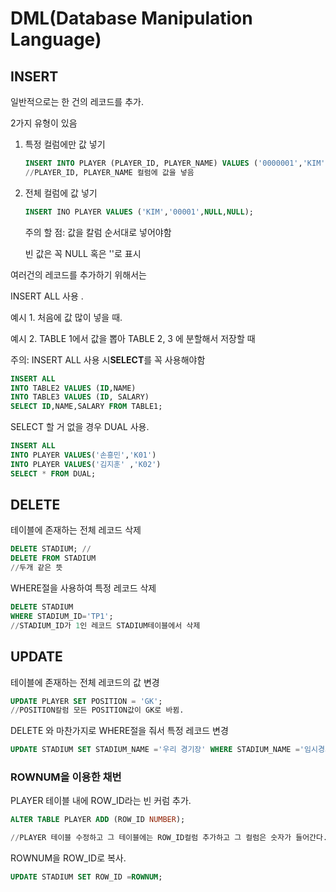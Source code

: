 # DML(Database Manipulation Language)

## INSERT 

일반적으로는 한 건의 레코드를 추가. 

2가지 유형이 있음

1. 특정 컬럼에만 값 넣기

   ```sql
   INSERT INTO PLAYER (PLAYER_ID, PLAYER_NAME) VALUES ('0000001','KIM');
   //PLAYER_ID, PLAYER_NAME 컬럼에 값을 넣음
   ```

2. 전체 컬럼에 값 넣기

   ```sql
   INSERT INO PLAYER VALUES ('KIM','00001',NULL,NULL);
   ```

   주의 할 점: 값을 칼럼 순서대로 넣어야함

   빈 값은 꼭 NULL 혹은 ''로 표시

여러건의 레코드를 추가하기 위해서는

INSERT ALL 사용 .

예시 1. 처음에 값 많이 넣을 때.

예시 2. TABLE 1에서 값을 뽑아 TABLE 2, 3 에 분할해서 저장할 때

주의: INSERT ALL 사용 시**SELECT**를 꼭 사용해야함

```sql
INSERT ALL 
INTO TABLE2 VALUES (ID,NAME)
INTO TABLE3 VALUES (ID, SALARY)
SELECT ID,NAME,SALARY FROM TABLE1;
```

SELECT 할 거 없을 경우 DUAL 사용.

```sql
INSERT ALL
INTO PLAYER VALUES('손흥민','K01')
INTO PLAYER VALUES('김지훈' ,'K02')
SELECT * FROM DUAL; 
```



## DELETE

테이블에 존재하는 전체 레코드 삭제

```sql
DELETE STADIUM; // 
DELETE FROM STADIUM
//두개 같은 뜻
```

WHERE절을 사용하여 특정 레코드 삭제

```sql
DELETE STADIUM
WHERE STADIUM_ID='TP1';
//STADIUM_ID가 1인 레코드 STADIUM테이블에서 삭제
```

## UPDATE

테이블에 존재하는 전체 레코드의 값 변경

```sql
UPDATE PLAYER SET POSITION = 'GK';
//POSITION칼럼 모든 POSITION값이 GK로 바뀜.
```

DELETE 와 마찬가지로 WHERE절을 줘서 특정 레코드 변경

```sql
UPDATE STADIUM SET STADIUM_NAME ='우리 경기장' WHERE STADIUM_NAME ='임시경기장'
```

### ROWNUM을 이용한 채번

PLAYER 테이블 내에 ROW_ID라는 빈 커럼 추가.

```sql
ALTER TABLE PLAYER ADD (ROW_ID NUMBER);

//PLAYER 테이블 수정하고 그 테이블에는 ROW_ID컬럼 추가하고 그 컬럼은 숫자가 들어간다.

```

ROWNUM을 ROW_ID로 복사.

```sql
UPDATE STADIUM SET ROW_ID =ROWNUM;
```

